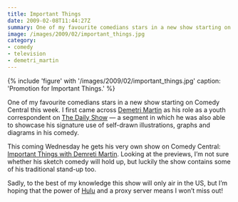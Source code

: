 ```yaml
---
title: Important Things
date: 2009-02-08T11:44:27Z
summary: One of my favourite comedians stars in a new show starting on Comedy Central this week.
image: /images/2009/02/important_things.jpg
category:
- comedy
- television
- demetri_martin
---
```

{% include 'figure' with '/images/2009/02/important_things.jpg'
  caption: 'Promotion for Important Things.'
%}

One of my favourite comedians stars in a new show starting on Comedy Central this week. I first came across [Demetri Martin][1] as his role as a youth correspondent on [The Daily Show][2] — a segment in which he was also able to showcase his signature use of self-drawn illustrations, graphs and diagrams in his comedy.

This coming Wednesday he gets his very own show on Comedy Central: [Important Things with Demreti Martin][3]. Looking at the previews, I’m not sure whether his sketch comedy will hold up, but luckily the show contains some of his traditional stand-up too.

Sadly, to the best of my knowledge this show will only air in the US, but I’m hoping that the power of [Hulu][4] and a proxy server means I won’t miss out!

[1]: https://en.wikipedia.org/wiki/Demetri_Martin
[2]: https://en.wikipedia.org/wiki/The_Daily_Show
[3]: http://www.comedycentral.com/shows/important_things/index.jhtml
[4]: http://hulu.com/
